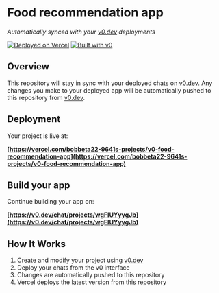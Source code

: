 # Food recommendation app

*Automatically synced with your [v0.dev](https://v0.dev) deployments*

[![Deployed on Vercel](https://img.shields.io/badge/Deployed%20on-Vercel-black?style=for-the-badge&logo=vercel)](https://vercel.com/bobbeta22-9641s-projects/v0-food-recommendation-app)
[![Built with v0](https://img.shields.io/badge/Built%20with-v0.dev-black?style=for-the-badge)](https://v0.dev/chat/projects/wgFIUYyygJb)

## Overview

This repository will stay in sync with your deployed chats on [v0.dev](https://v0.dev).
Any changes you make to your deployed app will be automatically pushed to this repository from [v0.dev](https://v0.dev).

## Deployment

Your project is live at:

**[https://vercel.com/bobbeta22-9641s-projects/v0-food-recommendation-app](https://vercel.com/bobbeta22-9641s-projects/v0-food-recommendation-app)**

## Build your app

Continue building your app on:

**[https://v0.dev/chat/projects/wgFIUYyygJb](https://v0.dev/chat/projects/wgFIUYyygJb)**

## How It Works

1. Create and modify your project using [v0.dev](https://v0.dev)
2. Deploy your chats from the v0 interface
3. Changes are automatically pushed to this repository
4. Vercel deploys the latest version from this repository